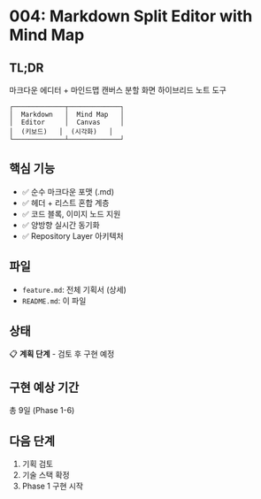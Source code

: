 # 004: Markdown Split Editor with Mind Map

## TL;DR

마크다운 에디터 + 마인드맵 캔버스 분할 화면 하이브리드 노트 도구

```
┌─────────────┬─────────────┐
│  Markdown   │  Mind Map   │
│  Editor     │  Canvas     │
│  (키보드)   │  (시각화)   │
└─────────────┴─────────────┘
```

## 핵심 기능

- ✅ 순수 마크다운 포맷 (.md)
- ✅ 헤더 + 리스트 혼합 계층
- ✅ 코드 블록, 이미지 노드 지원
- ✅ 양방향 실시간 동기화
- ✅ Repository Layer 아키텍처

## 파일

- `feature.md`: 전체 기획서 (상세)
- `README.md`: 이 파일

## 상태

📋 **계획 단계** - 검토 후 구현 예정

## 구현 예상 기간

총 9일 (Phase 1-6)

## 다음 단계

1. 기획 검토
2. 기술 스택 확정
3. Phase 1 구현 시작

